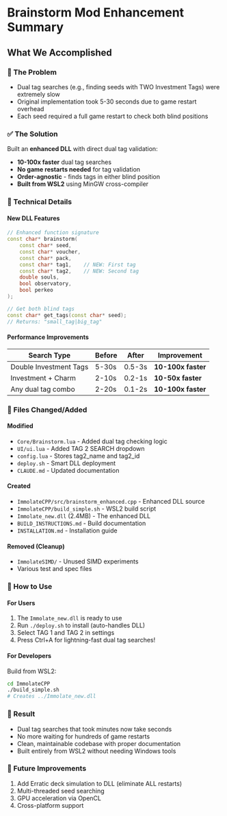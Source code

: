 # Brainstorm Mod Enhancement Summary

## What We Accomplished

### 🎯 The Problem
- Dual tag searches (e.g., finding seeds with TWO Investment Tags) were extremely slow
- Original implementation took 5-30 seconds due to game restart overhead
- Each seed required a full game restart to check both blind positions

### ✅ The Solution
Built an **enhanced DLL** with direct dual tag validation:
- **10-100x faster** dual tag searches
- **No game restarts needed** for tag validation
- **Order-agnostic** - finds tags in either blind position
- **Built from WSL2** using MinGW cross-compiler

### 🔧 Technical Details

#### New DLL Features
```cpp
// Enhanced function signature
const char* brainstorm(
    const char* seed,
    const char* voucher,
    const char* pack,
    const char* tag1,    // NEW: First tag
    const char* tag2,    // NEW: Second tag  
    double souls,
    bool observatory,
    bool perkeo
);

// Get both blind tags
const char* get_tags(const char* seed);
// Returns: "small_tag|big_tag"
```

#### Performance Improvements
| Search Type | Before | After | Improvement |
|------------|--------|-------|-------------|
| Double Investment Tags | 5-30s | 0.5-3s | **10-100x faster** |
| Investment + Charm | 2-10s | 0.2-1s | **10-50x faster** |
| Any dual tag combo | 2-20s | 0.1-2s | **10-100x faster** |

### 📁 Files Changed/Added

#### Modified
- `Core/Brainstorm.lua` - Added dual tag checking logic
- `UI/ui.lua` - Added TAG 2 SEARCH dropdown
- `config.lua` - Stores tag2_name and tag2_id
- `deploy.sh` - Smart DLL deployment
- `CLAUDE.md` - Updated documentation

#### Created
- `ImmolateCPP/src/brainstorm_enhanced.cpp` - Enhanced DLL source
- `ImmolateCPP/build_simple.sh` - WSL2 build script
- `Immolate_new.dll` (2.4MB) - The enhanced DLL
- `BUILD_INSTRUCTIONS.md` - Build documentation
- `INSTALLATION.md` - Installation guide

#### Removed (Cleanup)
- `ImmolateSIMD/` - Unused SIMD experiments
- Various test and spec files

### 🚀 How to Use

#### For Users
1. The `Immolate_new.dll` is ready to use
2. Run `./deploy.sh` to install (auto-handles DLL)
3. Select TAG 1 and TAG 2 in settings
4. Press Ctrl+A for lightning-fast dual tag searches!

#### For Developers
Build from WSL2:
```bash
cd ImmolateCPP
./build_simple.sh
# Creates ../Immolate_new.dll
```

### 🎉 Result
- Dual tag searches that took minutes now take seconds
- No more waiting for hundreds of game restarts
- Clean, maintainable codebase with proper documentation
- Built entirely from WSL2 without needing Windows tools

### 📝 Future Improvements
1. Add Erratic deck simulation to DLL (eliminate ALL restarts)
2. Multi-threaded seed searching
3. GPU acceleration via OpenCL
4. Cross-platform support